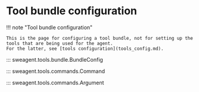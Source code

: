 # Tool bundle configuration

!!! note "Tool bundle configuration"

    This is the page for configuring a tool bundle, not for setting up the tools that are being used for the agent.
    For the latter, see [tools configuration](tools_config.md).

::: sweagent.tools.bundle.BundleConfig

::: sweagent.tools.commands.Command

::: sweagent.tools.commands.Argument
